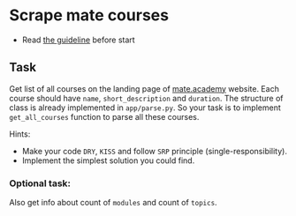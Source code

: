 # Scrape mate courses

- Read [the guideline](https://github.com/mate-academy/py-task-guideline/blob/main/README.md) before start

## Task

Get list of all courses on the landing page of [mate.academy](https://mate.academy
) website. Each course should have `name`, `short_description` and `duration`. 
The structure of class is already implemented in `app/parse.py`. 
So your task is to implement `get_all_courses` function to parse all these courses.

Hints:
- Make your code `DRY`, `KISS` and follow `SRP` principle (single-responsibility).
- Implement the simplest solution you could find.


### Optional task:

Also get info about count of `modules` and count of `topics`.
